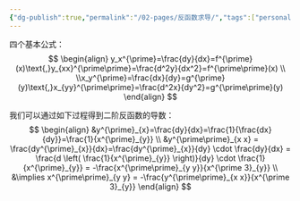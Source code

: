 ```yaml
---
{"dg-publish":true,"permalink":"/02-pages/反函数求导/","tags":["personal/blog","math/高等数学/导数"]}
---
```


四个基本公式：
$$
\begin{align}
y_x^{\prime}=\frac{dy}{dx}=f^{\prime}(x)\text{,}y_{xx}^{\prime\prime}=\frac{d^2y}{dx^2}=f^{\prime\prime}(x) \\
\\x_y^{\prime}=\frac{dx}{dy}=g^{\prime}(y)\text{,}x_{yy}^{\prime\prime}=\frac{d^2x}{dy^2}=g^{\prime\prime}(y)
\end{align}
$$

我们可以通过如下过程得到二阶反函数的导数：
$$
\begin{align}
&y^{\prime}_{x}=\frac{dy}{dx}=\frac{1}{\frac{dx}{dy}}=\frac{1}{x^{\prime}_{y}} \\
&y^{\prime\prime}_{x x} = \frac{dy^{\prime}_{x}}{dx}=\frac{dy^{\prime}_{x}}{dy} \cdot \frac{dy}{dx} = \frac{d \left( \frac{1}{x^{\prime}_{y}} \right)}{dy} \cdot \frac{1}{x^{\prime}_{y}} = -\frac{x^{\prime\prime}_{y y}}{x^{\prime 3}_{y}} \\
&\implies x^{\prime\prime}_{y y} = -\frac{y^{\prime\prime}_{x x}}{x^{\prime 3}_{y}}
\end{align}
$$


